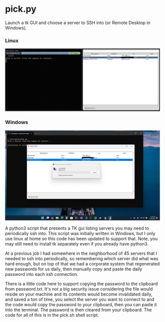 # pick.py

Launch a tk GUI and choose a server to SSH into (or Remote Desktop in Windows).

### Linux
![Screenshot](screenshot.png)

### Windows
![Screenshot](screenshot-windows.jpg)

A python3 script that presents a TK gui listing servers you may need to periodically ssh into.
This script was initially written in Windows, but I only use linux at home so this code has been updated to support that. Note, you may still need to install tk separately even if you already have python3.

At a previous job I had somewhere in the neighborhood of 45 servers that I needed to ssh into periodically, so remembering which server did what was hard enough, but on top of that we had a corporate system that regenerated new passwords for us daily, then manually copy and paste the daily password into each ssh connection.

There is a little code here to support copying the password to the clipboard from password.txt. It's not a big security issue considering the file would reside on your machine and its contents would become invalidated daily, and saved a ton of time, you select the server you want to connect to and the code would copy the password to your clipboard, then you can paste it into the terminal. The password is then cleared from your clipboard. The code for all of this is in the pick.sh shell script.
